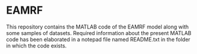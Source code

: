 # EAMRF
This repository contains the MATLAB code of the EAMRF model along with some samples of datasets.
Required information about the present MATLAB code has been elaborated in a notepad file named README.txt in the folder in which the code exists.
